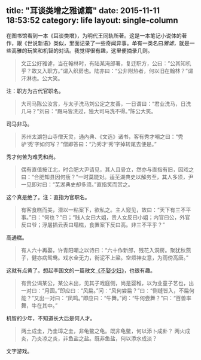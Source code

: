 title: "耳谈类增之雅谑篇"
date: 2015-11-11 18:53:52
category: life
layout: single-column
---

在图书馆看到一本《耳谈类增》，为明代王同轨所著。这是一本笔记小说体的著作，跟《世说新语》类似，里面记录了一些奇闻异事。单有一类名曰*雅谑*，就是一些高雅的玩笑和机智的对话。我觉得很有趣，这里便摘录几则。<!--more-->

> 文正公好雅谑，当在翰林时，有陆某淹郎署，复迁职方，公曰：”公其知机乎？故又入职方。”谓入织房也。陆亦曰：“公非附热者，何以旧在翰林？”谓汗淋也。公大笑。

注：职方为古代官职名。

> 大司马陈公汝言，与太子洗马刘公定之友善，一日谓曰：“君业洗马，日洗几马？”刘曰：“厩马皆洗过，独大司马洗不得。”陈公大笑。

司马非马。

> 苏州太湖包山寺僧天灵，通內典、《文选》诸书，客有秀才嘲之曰：“秃驴‘秃’字如何写？”僧即答曰：“乃秀才‘秀’字掉转尾去便是。”

秀才何苦为难秃和尚。

> 偶有直值按江北，时合肥大尹请见，其人且骨立，然亦与直指有旧，因戏之曰：“合肥知县因何瘦？”一时莫能对。适芜湖典史以解务至，其人多须，尹一见即对曰：“芜湖典史却多须。”直指笑而赏之。

这个真是绝了。注：直指为官职名。

> 有客食糕而美，潜以一粘案下，欲私之。主人窥见，故曰：“天下有三不平事。”曰：“何也？”曰；“贱人女曰大姐，贵人女反曰小姐；内官曰公，外官反曰爷；浮屠插云表曰塌糍，食置案下反曰高。非三不平乎？”

高通糕。

> 有人六十再娶，许青阳嘲之以诗曰：“六十作新郎，残花入洞房。聚犹秋燕子，健亦病鸳鸯。戏水全无力，衔泥不上粱。空烦神女意，为雨傍高唐。”

这就有点黄了。想起李国文的一篇散文[《不娶少妇》](gmw.cn/02sz/2009-01/01/content_915272.htm)，也很有趣。

> 有贵公谒某公，某公未出，见其子戏庭侧，尚是婴稚，以为业童子艺也，出一对曰：“月圆。”即应曰：“风扁。”问：“风何尝扁？”曰：“侧缝皆入，不扁何能？”又出一对曰：“凤鸣。”即应曰：“牛舞。”问：“牛何尝舞？”曰：“百兽率舞，牛在其中。”

机智的少年，不知道长大后是何人才。

> 两土成圭，乃圭璋之圭，非龟鳖之龟。既非龟鳖，何以添卜成卦？
> 两火成炎，乃炎凉之炎，非鱼盐之盐。既非鱼盐，何以添水成淡？

文字游戏。



